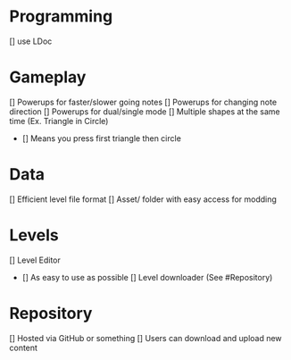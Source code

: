 # Programming
[] use LDoc
# Gameplay
[] Powerups for faster/slower going notes
[] Powerups for changing note direction
[] Powerups for dual/single mode
[] Multiple shapes at the same time (Ex. Triangle in Circle)
- [] Means you press first triangle then circle
# Data
[] Efficient level file format
[] Asset/ folder with easy access for modding
# Levels
[] Level Editor
- [] As easy to use as possible
[] Level downloader (See #Repository)
# Repository
[] Hosted via GitHub or something
[] Users can download and upload new content
